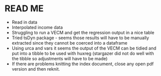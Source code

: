 # READ ME

* Read in data
* Interpolated income data
* Struggling to run a VECM and get the regression output in a nice table
* Tried tsDyn package - seems those results will have to be manually extracted since they cannot be coerced into a dataframe
* Using urca and vars it seems the output of the VECM can be tidied and put into a tibble to be used with huxreg (stargazer did not do well with the tibble so adjustments will have to be made)
* If there are problems knitting the index document, close any open pdf version and then reknit.